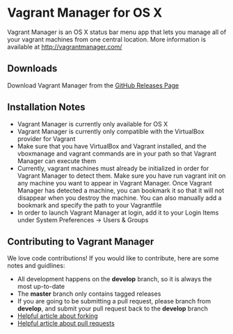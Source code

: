 # Vagrant Manager for OS X

Vagrant Manager is an OS X status bar menu app that lets you manage all of your vagrant machines from one central location.
More information is available at http://vagrantmanager.com/

## Downloads
Download Vagrant Manager from the [GitHub Releases Page](https://github.com/lanayotech/vagrant-manager/releases)

## Installation Notes
* Vagrant Manager is currently only available for OS X
* Vagrant Manager is currently only compatible with the VirtualBox provider for Vagrant
* Make sure that you have VirtualBox and Vagrant installed, and the vboxmanage and vagrant commands are in your path so that Vagrant Manager can execute them
* Currently, vagrant machines must already be initialized in order for Vagrant Manager to detect them. Make sure you have run vagrant init on any machine you want to appear in Vagrant Manager. Once Vagrant Manager has detected a machine, you can bookmark it so that it will not disappear when you destroy the machine. You can also manually add a bookmark and specify the path to your Vagrantfile
* In order to launch Vagrant Manager at login, add it to your Login Items under System Preferences -> Users & Groups

## Contributing to Vagrant Manager

We love code contributions! If you would like to contribute, here are some notes and guidlines:

* All development happens on the **develop** branch, so it is always the most up-to-date
* The **master** branch only contains tagged releases
* If you are going to be submitting a pull request, please branch from **develop**, and submit your pull request back to the **develop** branch
* [Helpful article about forking](https://help.github.com/articles/fork-a-repo)
* [Helpful article about pull requests](https://help.github.com/articles/using-pull-requests)